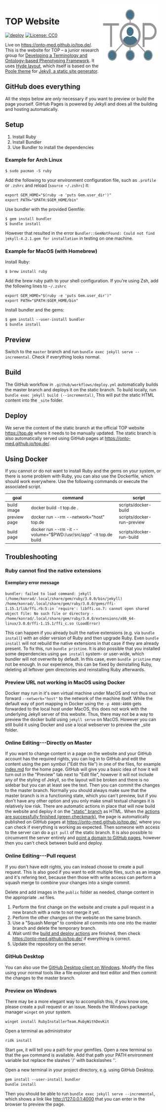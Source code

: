 <img align="right" width="200" height="200" src="public/logo.svg" alt="TOP">

# TOP Website

[![deploy](https://github.com/Onto-Med/top.de/actions/workflows/deploy.yml/badge.svg)](https://github.com/Onto-Med/top.de/actions/workflows/deploy.yml)
[![License: CC0](https://img.shields.io/badge/license-CC0-blue)](LICENSE)

Live on <https://onto-med.github.io/top.de/>.
This is the website for TOP – a junior research group for [Developing a Terminology and Ontology-based Phenotyping Framework](https://www.gesundheitsforschung-bmbf.de/de/nachwuchsgruppe-entwicklung-eines-terminologie-und-ontologie-basierten-14115.php).
It uses [Hyde layout](https://github.com/poole/hyde/tree/v3), which itself is based on the [Poole theme](https://github.com/poole/poole) for [Jekyll, a static site generator](http://jekyllrb.com/).

## GitHub does everything

All the steps below are *only* necessary if you want to preview or build the page yourself.
GitHub Pages is powered by Jekyll and does all the building and hosting automatically.

## Setup

1. Install Ruby
2. Install Bundler
3. Use Bundler to install the dependencies

### Example for Arch Linux

    $ sudo pacman -S ruby

Add the following to your environment configuration file, such as `.profile` or `.zshrc` and reload (`source ~/.zshrc`) it:

    export GEM_HOME="$(ruby -e 'puts Gem.user_dir')"
    export PATH="$PATH:$GEM_HOME/bin"

Use bundler with the provided Gemfile:

    $ gem install bundler
    $ bundle install

However that resulted in the error `Bundler::GemNotFound: Could not find jekyll-4.2.1.gem for installation` in testing on one machine.

### Example for MacOS (with Homebrew)

Install Ruby:

    $ brew install ruby

Add the brew ruby path to your shell configuration.
If you're using Zsh, add the following lines to `~/.zshrc`

    export GEM_HOME="$(ruby -e 'puts Gem.user_dir')"
    export PATH="$PATH:$GEM_HOME/bin"

Install bundler and the gems:

    $ gem install --user-install bundler
    $ bundle install

## Preview
Switch to the `master` branch and run `bundle exec jekyll serve --incremental`.
Check if everything looks normal.

## Build
The GitHub workflow in `.github/workflows/deploy.yml` automatically builds the master branch and deploys it on the static branch.
To build locally, run `bundle exec jekyll build (--incremental)`, 
This will put the static HTML content into the `_site` folder.

## Deploy
We serve the content of the static branch at the official TOP website <https://top.de> where it needs to be manually updated.
The static branch is also automatically served using GitHub pages at <https://onto-med.github.io/top.de/>.

## Using Docker
If you cannot or do not want to install Ruby and the gems on your system, or there is some problem with Ruby, you can also use the Dockerfile, which should work everywhere.
Use the following commands or execute the associated script.

| goal         | command                                                                   | script                     |
|--------------|---------------------------------------------------------------------------|----------------------------|
| build image  | docker build -t top.de .                                          | scripts/docker-build       |
| preview page | docker run --rm --network="host" top.de                           | scripts/docker-run-preview |
| build page   | docker run --rm -it --volume="$PWD:/usr/src/app" -it top.de build | scripts/docker-run-build   |

## Troubleshooting

### Ruby cannot find the native extensions

#### Exemplary error message

    bundler: failed to load command: jekyll (/home/konrad/.local/share/gem/ruby/3.0.0/bin/jekyll)
    /home/konrad/.local/share/gem/ruby/3.0.0/gems/ffi-1.15.1/lib/ffi.rb:5:in `require': libffi.so.7: cannot open shared object file: No such file or directory - /home/konrad/.local/share/gem/ruby/3.0.0/extensions/x86_64-linux/3.0.0/ffi-1.15.1/ffi_c.so (LoadError)

This can happen if you already built the native extensions (e.g. via `bundle install`) with an older version of Ruby and then upgrade Ruby.
Even `bundle install` will not rebuild the native extensions in that case if they are already present.
To fix this, run `bundle pristine`.
It is also possible that you installed some dependencies using `gem install` system- or user-wide, which bundler will not overwrite by default.
In this case, even `bundle pristine` may not be enough.
In our experience, this can be fixed by deinstalling Ruby, deleting all leftover gem directories and reinstalling Ruby afterwards.

### Preview URL not working in MacOS using Docker

Docker may run in it's own virtual machine under MacOS and not thus not forward `--network="host"` to the network of the machine itself.
While the default way of port mapping in Docker using the `-p 4000:4000` gets forwarded to the local host under MacOS, this does not work with the underlying Jekyll server of this website.
Thus, there may not be a way to preview the docker build using `jekyll serve` on MacOS.
However you can still build it using Docker and use a local webserver to preview the _site folder.

### Online Editing---Directly on Master
If you want to change content in a page on the website and your GitHub account has the required rights, you can log in to GitHub and edit the content using the pen symbol ("Edit this file") in one of the files, for example [index.md](https://github.com/Onto-Med/top.de/blob/master/index.md) for the home page.
GitHub will give you a basic idea of how it will turn out in the "Preview" tab next to "Edit file", however it will not include any of the styling of Jekyll, so the layout will be broken and there is no sidebar but you can at least see the text.
Then you can commit the changes to the master branch.
Normally you should always make sure that the master branch is in a functioning state, which you can't preview, but if you don't have any other option and you only make small textual changes it is relatively low risk.
There are automatic actions in place that will now build the website and deploy it on the ["static" branch](https://github.com/Onto-Med/top.de/tree/static) as HTML.
When the [actions are successfully finished (green checkmark)](https://github.com/Onto-Med/top.de/actions), the page is automatically published on GitHub pages at <https://onto-med.github.io/top.de/>, where you can check if everything is working as expected.
Then someone with access to the server can do a `git pull` of the static branch.
It is also possible to circumvent the server entirely and [point a domain to GitHub pages](https://docs.github.com/en/pages/configuring-a-custom-domain-for-your-github-pages-site), however then you can't check between build and deploy.

### Online Editing---Pull request
If you don't have edit rights, you can instead choose to create a pull request.
This is also good if you want to edit multiple files, such as an image and it's refering text, because then those with write access can perform a squash merge to combine your changes into a single commit.

Delete and add images in the `public` folder as needed, change content in the appropriate `.md` files.

1. Perform the first change on the website and create a pull request in a new branch with a note to not merge it yet.
2. Perform the other changes on the website on the same branch.
3. Use a "Squash Merge" to combine all commits into one into the master branch and delete the temporary branch.
4. Wait until the [build and deploy actions](https://github.com/Onto-Med/top.de/actions) are finished, then check <https://onto-med.github.io/top.de/> if everything is correct.
5. Update the repository on the server.

### GitHub Desktop
You can also use the [GitHub Desktop client on Windows](https://desktop.github.com/).
Modify the files using your normal tools like a file explorer and text editor and then commit the changes to the master branch.

### Preview on Windows
There may be a more elegant way to accomplish this, if you know one, please create a pull request or an issue.
Needs the Windows package manager `winget` on your system.

    winget install RubyInstallerTeam.RubyWithDevKit

Open a terminal as administrator

	ridk install

Start `gem`, it will tell you a path for your gemfiles.
Open a new terminal so that the `gem` command is available.
Add that path your PATH environment variable but replace the slashes '/' with backslashes '\'.

Open a new terminal in your project directory, e.g. using GitHub Desktop.

	gem install --user-install bundler
	bundle install

Then you should be able to run `bundle exec jekyll serve --incremental`, which shows a link like <http://127.0.0.1:4000> that you can enter in the browser to preview the page.
